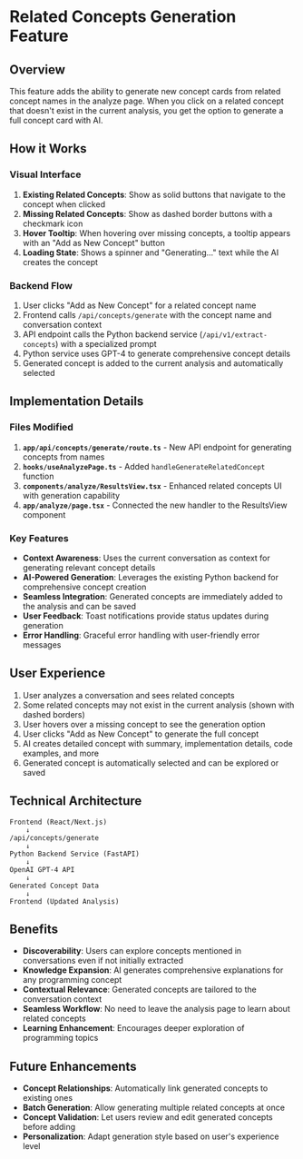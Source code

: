# Related Concepts Generation Feature

## Overview

This feature adds the ability to generate new concept cards from related concept names in the analyze page. When you click on a related concept that doesn't exist in the current analysis, you get the option to generate a full concept card with AI.

## How it Works

### Visual Interface

1. **Existing Related Concepts**: Show as solid buttons that navigate to the concept when clicked
2. **Missing Related Concepts**: Show as dashed border buttons with a checkmark icon
3. **Hover Tooltip**: When hovering over missing concepts, a tooltip appears with an "Add as New Concept" button
4. **Loading State**: Shows a spinner and "Generating..." text while the AI creates the concept

### Backend Flow

1. User clicks "Add as New Concept" for a related concept name
2. Frontend calls `/api/concepts/generate` with the concept name and conversation context
3. API endpoint calls the Python backend service (`/api/v1/extract-concepts`) with a specialized prompt
4. Python service uses GPT-4 to generate comprehensive concept details
5. Generated concept is added to the current analysis and automatically selected

## Implementation Details

### Files Modified

1. **`app/api/concepts/generate/route.ts`** - New API endpoint for generating concepts from names
2. **`hooks/useAnalyzePage.ts`** - Added `handleGenerateRelatedConcept` function
3. **`components/analyze/ResultsView.tsx`** - Enhanced related concepts UI with generation capability
4. **`app/analyze/page.tsx`** - Connected the new handler to the ResultsView component

### Key Features

- **Context Awareness**: Uses the current conversation as context for generating relevant concept details
- **AI-Powered Generation**: Leverages the existing Python backend for comprehensive concept creation
- **Seamless Integration**: Generated concepts are immediately added to the analysis and can be saved
- **User Feedback**: Toast notifications provide status updates during generation
- **Error Handling**: Graceful error handling with user-friendly error messages

## User Experience

1. User analyzes a conversation and sees related concepts
2. Some related concepts may not exist in the current analysis (shown with dashed borders)
3. User hovers over a missing concept to see the generation option
4. User clicks "Add as New Concept" to generate the full concept
5. AI creates detailed concept with summary, implementation details, code examples, and more
6. Generated concept is automatically selected and can be explored or saved

## Technical Architecture

```
Frontend (React/Next.js)
    ↓
/api/concepts/generate
    ↓
Python Backend Service (FastAPI)
    ↓
OpenAI GPT-4 API
    ↓
Generated Concept Data
    ↓
Frontend (Updated Analysis)
```

## Benefits

- **Discoverability**: Users can explore concepts mentioned in conversations even if not initially extracted
- **Knowledge Expansion**: AI generates comprehensive explanations for any programming concept
- **Contextual Relevance**: Generated concepts are tailored to the conversation context
- **Seamless Workflow**: No need to leave the analysis page to learn about related concepts
- **Learning Enhancement**: Encourages deeper exploration of programming topics

## Future Enhancements

- **Concept Relationships**: Automatically link generated concepts to existing ones
- **Batch Generation**: Allow generating multiple related concepts at once
- **Concept Validation**: Let users review and edit generated concepts before adding
- **Personalization**: Adapt generation style based on user's experience level 